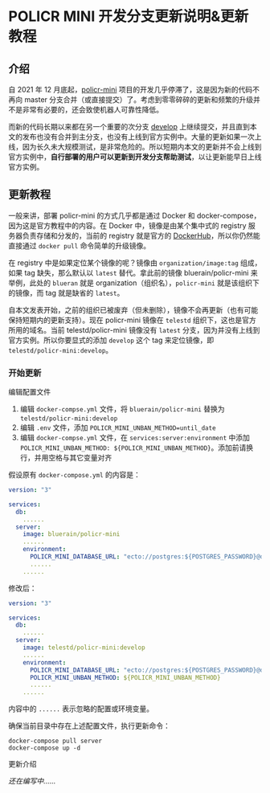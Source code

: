 # POLICR MINI 开发分支更新说明&更新教程

## 介绍

自 2021 年 12 月底起，[policr-mini](https://github.com/Hentioe/policr-mini) 项目的开发几乎停滞了，这是因为新的代码不再向 master 分支合并（或直接提交）了。考虑到零零碎碎的更新和频繁的升级并不是非常有必要的，还会致使机器人可靠性降低。

而新的代码长期以来都在另一个重要的次分支 [develop](https://github.com/Hentioe/policr-mini/tree/develop) 上继续提交，并且直到本文的发布也没有合并到主分支，也没有上线到官方实例中。大量的更新如果一次上线，因为长久未大规模测试，是非常危险的。所以短期内本文的更新并不会上线到官方实例中，**自行部署的用户可以更新到开发分支帮助测试**，以让更新能早日上线官方实例。

## 更新教程

一般来讲，部署 policr-mini 的方式几乎都是通过 Docker 和 docker-compose，因为这是官方教程中的内容。在 Docker 中，镜像是由某个集中式的 registry 服务器负责存储和分发的，当前的 registry 就是官方的 [DockerHub](https://hub.docker.com/)，所以你仍然能直接通过 `docker pull` 命令简单的升级镜像。

在 registry 中是如果定位某个镜像的呢？镜像由 `organization/image:tag` 组成，如果 tag 缺失，那么默认以 `latest` 替代。拿此前的镜像 bluerain/policr-mini 来举例，此处的 `blueran` 就是 organization（组织名），`policr-mini` 就是该组织下的镜像，而 tag 就是缺省的 `latest`。

自本文发表开始，之前的组织已被废弃（但未删除），镜像不会再更新（也有可能保持短期内的更新支持）。现在 policr-mini 镜像在 `telestd` 组织下，这也是官方所用的域名。当前 telestd/policr-mini 镜像没有 `latest` 分支，因为并没有上线到官方实例。所以你要显式的添加 `develop` 这个 tag 来定位镜像，即 `telestd/policr-mini:develop`。

### 开始更新

编辑配置文件

1. 编辑 `docker-compse.yml` 文件，将 `bluerain/policr-mini` 替换为 `telestd/policr-mini:develop`
1. 编辑 `.env` 文件，添加 `POLICR_MINI_UNBAN_METHOD=until_date`
1. 编辑 `docker-compse.yml` 文件，在 `services:server:environment` 中添加 `POLICR_MINI_UNBAN_METHOD: ${POLICR_MINI_UNBAN_METHOD}`。添加前请换行，并用空格与其它变量对齐

假设原有 `docker-compose.yml` 的内容是：

```yml
version: "3"

services:
  db:
    ......
  server:
    image: bluerain/policr-mini
    ......
    environment:
      POLICR_MINI_DATABASE_URL: "ecto://postgres:${POSTGRES_PASSWORD}@db/policr_mini_prod"
      ......
    ......
```

修改后：

```yml
version: "3"

services:
  db:
    ......
  server:
    image: telestd/policr-mini:develop
    ......
    environment:
      POLICR_MINI_DATABASE_URL: "ecto://postgres:${POSTGRES_PASSWORD}@db/policr_mini_prod"
      POLICR_MINI_UNBAN_METHOD: ${POLICR_MINI_UNBAN_METHOD}
      ......
    ......
```

内容中的 `......` 表示忽略的配置或环境变量。

确保当前目录中存在上述配置文件，执行更新命令：

```
docker-compose pull server
docker-compose up -d
```

更新介绍

_还在编写中……_
